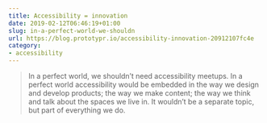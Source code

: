 ```yaml
---
title: Accessibility = innovation
date: 2019-02-12T06:46:19+01:00
slug: in-a-perfect-world-we-shouldn
url: https://blog.prototypr.io/accessibility-innovation-20912107fc4e
category:
- accessibility
---
```

> In a perfect world, we shouldn’t need accessibility meetups. In a perfect world accessibility would be embedded in the way we design and develop products; the way we make content; the way we think and talk about the spaces we live in. It wouldn’t be a separate topic, but part of everything we do.
